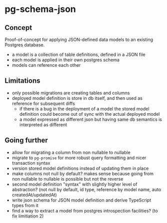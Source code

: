 # pg-schema-json

## Concept

Proof-of-concept for applying JSON-defined data models to an existing Postgres database.

- a model is a collection of table definitions, defined in a JSON file
- each model is applied in their own postgres schema
- models can reference each other

## Limitations

- only possible migrations are creating tables and columns
- deployed model definition is store in db itself, and then used as reference for subsequent diffs
  - if there is a bug in the deployment of a model the stored model definition could become out of sync with the actual deployed model
  - a model expressed as different json but having same db semantics is interpreted as different

## Going further

- allow for migrating a column from non nullable to nullable
- migrate to `pg-promise` for more robust query formatting and nicer transaction syntax
- version stored model definitions instead of updating them in place
- make columns not null by default? makes sense because going from non nullable to nullable is possible but not the reverse
- second model definition "syntax" with slightly higher level of abstraction? (not null by default, id type, reference by model name, auto createdAt/updatedAt)
- write json schema for JSON model definition and derive TypeScript types from it
- find a way to extract a model from postgres introspection facilities? (to fix limitiation 2)
